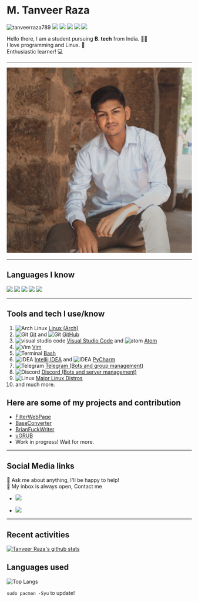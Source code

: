 # M. Tanveer Raza
 <p align="left">  <img src=https://komarev.com/ghpvc/?username=tanveerraza789 alt=tanveerraza789> 
<img src=https://img.shields.io/github/followers/tanveerraza789?label=Followers&style=flat>
<img src=https://img.shields.io/badge/Age-19-blue>
<img src=https://img.shields.io/badge/Status-Studying-blue>
<img src=https://img.shields.io/badge/BTech-II-blue>
<img src=https://img.shields.io/badge/Place-Delhi-blue>
</p>
 

Hello there, I am a student pursuing **B. tech** from India. 👨‍💻  <br>
I love programming and Linux. 🤖 <br>
Enthusiastic learner! 💻 <br>

---

![Me.jpg](https://github.com/tanveerraza789/tanveerraza789/raw/master/ME.jpeg)

---

## Languages I know
 <p align="left"> 
 <img src="https://img.shields.io/badge/++-%E2%98%85%E2%98%85%E2%98%85%E2%98%85%E2%98%85-brightgreen?style=flat&logo=c" >
 <img src="https://img.shields.io/badge/Java-%E2%98%85%E2%98%85%E2%98%85%E2%98%85%E2%98%86-brightgreen?style=flat&logo=java" >
 <img src="https://img.shields.io/badge/Python-%E2%98%85%E2%98%85%E2%98%85%E2%98%86%E2%98%86-brightgreen?style=flat&logo=python" >
 <img src="https://img.shields.io/badge/JavaScript-%E2%98%85%E2%98%85%E2%98%85%E2%98%86%E2%98%86-brightgreen?style=flat&logo=javascript" >
 <img src="https://img.shields.io/badge/HTML/CSS-%E2%98%85%E2%98%85%E2%98%85%E2%98%86%E2%98%86-brightgreen?style=flat&logo=html5" >
 </p>

---
## Tools and tech I use/know
1. <img src="https://simpleicons.org/icons/archlinux.svg" alt="Arch Linux" width="20"> [Linux (Arch)](https://archlinux.org) 
2. <img src="https://simpleicons.org/icons/git.svg" alt="Git" width="20"> [Git](https://git-scm.com) and <img src="https://simpleicons.org/icons/github.svg" alt="Git" width="20"> [GitHub](https://github.com)
3. <img src="https://simpleicons.org/icons/visualstudiocode.svg" alt="visual studio code" width="20"> [Visual Studio Code](https://code.visualstudio.com/) and <img src="https://simpleicons.org/icons/atom.svg" alt="atom" width="20"> [Atom](https://atom.io) 
4. <img src="https://simpleicons.org/icons/vim.svg" alt="Vim" width="20"> [Vim](https://vim.org)
5. <img src="https://simpleicons.org/icons/gnubash.svg" alt="Terminal" width="20"> [Bash](https://en.wikipedia.org/wiki/Bash_%28Unix_shell%29)
6. <img src="https://simpleicons.org/icons/intellijidea.svg" alt="IDEA" width="20"> [Intellij IDEA](https://www.jetbrains.com/idea/) and <img src="https://simpleicons.org/icons/pycharm.svg" alt="IDEA" width="20"> [PyCharm](https://www.jetbrains.com/idea/)
7. <img src="https://simpleicons.org/icons/telegram.svg" alt="Telegram" width="20"> [Telegram (Bots and group management)](https://telegram.org)
8. <img src="https://simpleicons.org/icons/discord.svg" alt="Discord" width="20"> [Discord (Bots and server management)](https://discord.com/)
9. <img src="https://simpleicons.org/icons/linux.svg" alt="Linux" width="20"> [Major Linux Distros](https://distrowatch.com/)
10. and much more.
## Here are some of my projects and contribution

 - [FilterWebPage](https://tanveerraza789.github.io/FilterWebPage/)
 - [BaseConverter](https://github.com/tanveerraza789/BaseConverter)
 - [BrianFuckWriter](https://github.com/tanveerraza789/BrainFuckWriter)
 - [uGRUB](https://github.com/tanveerraza789/uGRUB)
 - Work in progress! Wait for more.
---

## Social Media links
💬 Ask me about anything, I'll be happy to help! <br>
💬 My inbox is always open, Contact me
- <p align="left"> <a href="mailto:tanveerraza789.com"> <img src="https://img.shields.io/badge/Gmail-tanveerraza789%40gmail.com-bringhtgreen?style=flat&logo=gmail"></a></p>
- <p align="left"> <a href="https://t.me/tanveerraza789"> <img src="https://img.shields.io/badge/Telegram-atamakahere-brightgreen?style=flat&logo=telegram"></a></p>
 
---
## Recent activities
[![Tanveer Raza's github stats](https://github-readme-stats.vercel.app/api?username=tanveerraza789)](github.com/tanveerraza789)

## Languages used
![Top Langs](https://github-readme-stats.vercel.app/api/top-langs/?username=tanveerraza789)


``` sudo pacman -Syu ``` to update!

